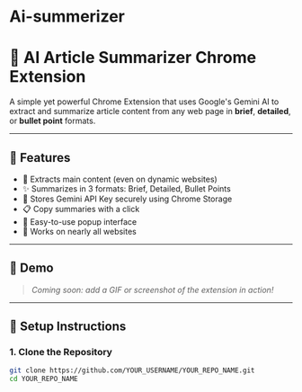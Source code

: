 ﻿# Ai-summerizer
# 📰 AI Article Summarizer Chrome Extension

A simple yet powerful Chrome Extension that uses Google's Gemini AI to extract and summarize article content from any web page in **brief**, **detailed**, or **bullet point** formats.

---

## 🚀 Features

- 🧠 Extracts main content (even on dynamic websites)
- ✨ Summarizes in 3 formats: Brief, Detailed, Bullet Points
- 🔐 Stores Gemini API Key securely using Chrome Storage
- 📋 Copy summaries with a click
- 🧩 Easy-to-use popup interface
- 💬 Works on nearly all websites

---

## 📸 Demo

> _Coming soon: add a GIF or screenshot of the extension in action!_

---

## 🔧 Setup Instructions

### 1. Clone the Repository
```bash
git clone https://github.com/YOUR_USERNAME/YOUR_REPO_NAME.git
cd YOUR_REPO_NAME
